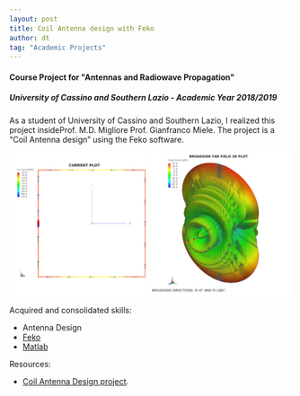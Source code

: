 ```yaml
---
layout: post
title: Coil Antenna design with Feko
author: dt
tag: "Academic Projects"
---
```

#### Course Project for "Antennas and Radiowave Propagation"
##### University of Cassino and Southern Lazio - Academic Year 2018/2019

As a student of University of Cassino and Southern Lazio, I realized this project insideProf. M.D. Migliore Prof. Gianfranco Miele.
The project is a “Coil Antenna design” using the Feko software. 

<img src="/assets/img/2018-05-29_unicas_arp_coil_antenna_project.jpg" class="img-fluid" alt="webinar-keysight-wifi6">

Acquired and consolidated skills:
* Antenna Design 
* [Feko](https://www.altair.com/feko/)
* [Matlab](https://it.mathworks.com/products/matlab.html)

Resources:
* [Coil Antenna Design project](/assets/pdf/2018-05-29_unicas_arp_coil_antenna_project.pdf).